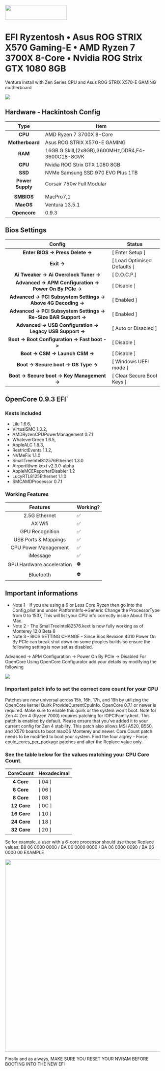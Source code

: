 <img src="https://github.com/acidanthera/OpenCorePkg/blob/master/Docs/Logos/OpenCore_with_text_Small.png" width="200" height="48" /> 

# EFI Ryzentosh • Asus ROG STRIX X570 Gaming-E • AMD Ryzen 7 3700X 8-Core • Nvidia ROG Strix GTX 1080 8GB
Ventura install with Zen Series CPU and Asus ROG STRIX X570-E GAMING motherboard

<img src="https://i.imgur.com/dAdnQ3X.png" />

## Hardware - Hackintosh Config

|       Type       | Item                                   |
|:----------------:|----------------------------------------|
|     **CPU**      | AMD Ryzen 7 3700X 8-Core                      |
| **Motherboard**  | Asus ROG STRIX X570-E GAMING     |
|     **RAM**      | 16GB G.Skill,(2x8GB),3600MHz,DDR4,F4-3600C18-8GVK   |
|     **GPU**      | Nvidia ROG Strix GTX 1080 8GB  |
|     **SSD**      | NVMe Samsung SSD 970 EVO Plus 1TB   |
| **Power Supply** | Corsair 750w Full Modular  |
|                  |                                        |
|    **SMBIOS**    | MacPro7,1                           |
|    **MacOS**     | Ventura 13.5.1                       |
|   **Opencore**   | 0.9.3                             |

## Bios Settings

|        Config                                                    | Status                     |
|:----------------------------------------------------------------:|----------------------------|
| **Enter BIOS -> Press Delete ->**                                | [ Enter Setup ]            |
| **Exit ->**                                                      | [ Load Optimised Defaults ]|
| **Ai Tweaker -> Ai Overclock Tuner ->**                          | [ D.O.C.P.]                |
| **Advanced -> APM Configuration -> Power On By PCIe ->**         | [ Disable ]                |
| **Advanced -> PCI Subsystem Settings -> Above 4G Decoding ->**   | [ Enabled ]                |
| **Advanced -> PCI Subsystem Settings -> Re-Size BAR Support ->** | [ Enabled ]                |
| **Advanced -> USB Configuration -> Legacy USB Support ->**       | [ Auto or Disabled ]       |
| **Boot -> Boot Configuration -> Fast boot ->**                   | [ Disable ]                |
| **Boot -> CSM -> Launch CSM ->**                                 | [ Disable ]                |
| **Boot -> Secure boot -> OS Type ->**                            | [ Windows UEFI mode ]      |
| **Boot -> Secure boot -> Key Management ->**                     | [ Clear Secure Boot Keys ] |

## OpenCore 0.9.3 EFI`

### Kexts included

* Lilu 1.6.6,
* VirtualSMC 1.3.2,
* AMDRyzenCPUPowerManagement 0.7.1
* WhateverGreen 1.6.5,
* AppleALC 1.8.3,
* RestrictEvents 1.1.2,
* NVMeFix 1.1.0
* SmallTreeIntel812576Ethernet 1.3.0
* AirportItlwm.kext v2.3.0-alpha
* AppleMCEReporterDisabler 1.2
* LucyRTL8125Ethernet 1.1.0
* SMCAMDProcessor 0.7.1

### Working Features

|        Features         |   Working?  |
|:-----------------------:|------------ |
|      2.5G Ethernet      |    ✅     |
|         AX Wifi         |    ✅     |
|     GPU Recognition     |    ✅     |
|   USB Ports & Mappings  |    ✅     |
|   CPU Power Management  |    ✅     |
|         iMessage        |    ✅     |
|GPU Hardware acceleration|    ⛔️     |
|        Bluetooth        |    ⛔️     |

## Important informations

* Note 1 - If you are using a 6 or Less Core Ryzen then go into the Config,plist and under PlatformInfo->Generic Change the ProcessorType from 0 to 1537, This will list your CPU info correctly inside About This Mac.
* Note 2 - The SmallTreeIntel82576.kext is now fully working as of Monterey 12.0 Beta 8
* Note 3 - BIOS SETTING CHANGE - Since Bios Revision 4010 Power On By PCIe can break shut down on some peoples builds so ensure the following setting is now set as disabled.

Advanced -> APM Configuration -> Power On By PCIe -> Disabled
For OpenCore Using OpenCore Configurator add your details by modifying the following

<img src="https://i.imgur.com/sSquwww.png"/>

### Important patch info to set the correct core count for your CPU

Patches are now universal across 15h, 16h, 17h, and 19h by utilizing the OpenCore kernel Quirk ProvideCurrentCpuInfo. OpenCore 0.7.1 or newer is required.
Make sure to enable this quirk or the system won't boot.
Note for Zen 4: Zen 4 (Ryzen 7000) requires patching for IOPCIFamily.kext.
This patch is enabled by default. Please ensure that you've added it to your current config for Zen 4 stability. This patch also allows MSI A520, B550, and X570 boards to boot macOS Monterey and newer.
Core Count patch needs to be modified to boot your system. Find the four algrey - Force cpuid_cores_per_package patches and alter the Replace value only.

### See the table below for the values matching your CPU Core Count.

|        CoreCount      | Hexadecimal |
|:---------------------:|------------ |
|     **4 Core**        | [   04    ] |
|     **6 Core**        | [   06    ] |
|     **8 Core**        | [   08    ] |
|     **12 Core**       | [   0C    ] |
|     **16 Core**       | [   10    ] |
|     **24 Core**       | [   18    ] |
|     **32 Core**       | [   20    ] |

So for example, a user with a 6-core processor should use these Replace values: B8 06 0000 0000 / BA 06 0000 0000 / BA 06 0000 0090 / BA 06 0000 00
EXAMPLE

<img src="https://i.imgur.com/BbGgsap.png" width="736" height="625" /> 


Finally and as always, MAKE SURE YOU RESET YOUR NVRAM BEFORE BOOTING INTO THE NEW EFI
